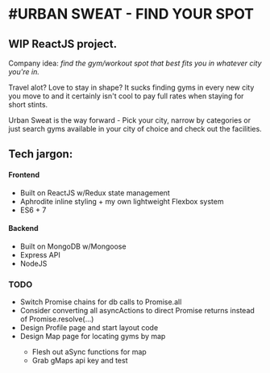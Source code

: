 <h1>#URBAN SWEAT - FIND YOUR SPOT</h1>

<h2>WIP ReactJS project.</h2>

Company idea: <i> find the gym/workout spot that best fits you in whatever city you're in.</i>

Travel alot? Love to stay in shape? It sucks finding gyms in every new city you move to and it certainly isn't cool to pay full rates when staying for short stints.

Urban Sweat is the way forward - Pick your city, narrow by categories or just search gyms available in your city of choice and check out the facilities.

<h2>Tech jargon:</h2>
<h4>Frontend</h4>
<ul>
  <li>Built on ReactJS w/Redux state management</li>
  <li>Aphrodite inline styling + my own lightweight Flexbox system</li>
  <li>ES6 + 7</li>
</ul>
<h4>Backend</h4>
<ul>
  <li>Built on MongoDB w/Mongoose</li>
  <li>Express API</li>
  <li>NodeJS</li>
</ul>


<h3> TODO </h3>
<ul>
<li>Switch Promise chains for db calls to Promise.all</li>
<li>Consider converting all asyncActions to direct Promise returns instead of Promise.resolve(...)</li>
<li>Design Profile page and start layout code</li>
<li>Design Map page for locating gyms by map</li>
  <ul>
    <li>Flesh out aSync functions for map</li>
    <li>Grab gMaps api key and test</li>
  </ul>
</ul>
